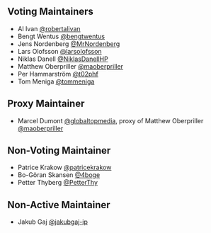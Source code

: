 ## Voting Maintainers

* Al Ivan [@robertalivan](https://github.com/robertalivan)
* Bengt Wentus [@bengtwentus](https://github.com/bengtwentus)
* Jens Nordenberg [@MrNordenberg](https://github.com/MrNordenberg)
* Lars Olofsson [@larsolofsson](https://github.com/larsolofsson)
* Niklas Danell [@NiklasDanellHP](https://github.com/NiklasDanellHP)
* Matthew Oberpriller [@maoberpriller](https://github.com/maoberpriller)
* Per Hammarström [@t02phf](https://github.com/t02phf)
* Tom Meniga [@tommeniga](https://github.com/tommeniga)

## Proxy Maintainer

* Marcel Dumont [@globaltopmedia](https://github.com/globaltopmedia), proxy of Matthew Oberpriller [@maoberpriller](https://github.com/maoberpriller)

## Non-Voting Maintainer

* Patrice Krakow [@patricekrakow](https://github.com/patricekrakow)
* Bo-Göran Skansen [@4boge](https://github.com/4boge)
* Petter Thyberg [@PetterThy](https://github.com/PetterThy)

## Non-Active Maintainer

* Jakub Gaj [@jakubgaj-ip](https://github.com/jakubgaj-ip)